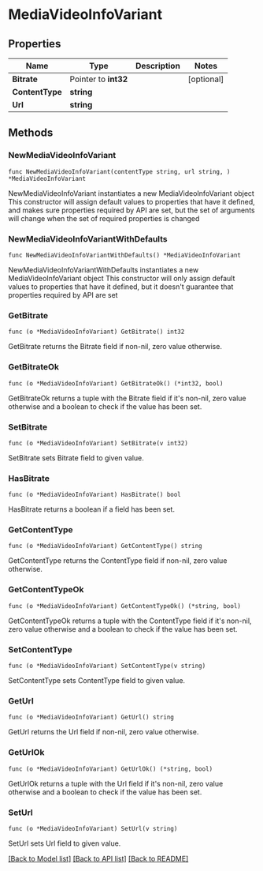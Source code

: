 # MediaVideoInfoVariant

## Properties

Name | Type | Description | Notes
------------ | ------------- | ------------- | -------------
**Bitrate** | Pointer to **int32** |  | [optional] 
**ContentType** | **string** |  | 
**Url** | **string** |  | 

## Methods

### NewMediaVideoInfoVariant

`func NewMediaVideoInfoVariant(contentType string, url string, ) *MediaVideoInfoVariant`

NewMediaVideoInfoVariant instantiates a new MediaVideoInfoVariant object
This constructor will assign default values to properties that have it defined,
and makes sure properties required by API are set, but the set of arguments
will change when the set of required properties is changed

### NewMediaVideoInfoVariantWithDefaults

`func NewMediaVideoInfoVariantWithDefaults() *MediaVideoInfoVariant`

NewMediaVideoInfoVariantWithDefaults instantiates a new MediaVideoInfoVariant object
This constructor will only assign default values to properties that have it defined,
but it doesn't guarantee that properties required by API are set

### GetBitrate

`func (o *MediaVideoInfoVariant) GetBitrate() int32`

GetBitrate returns the Bitrate field if non-nil, zero value otherwise.

### GetBitrateOk

`func (o *MediaVideoInfoVariant) GetBitrateOk() (*int32, bool)`

GetBitrateOk returns a tuple with the Bitrate field if it's non-nil, zero value otherwise
and a boolean to check if the value has been set.

### SetBitrate

`func (o *MediaVideoInfoVariant) SetBitrate(v int32)`

SetBitrate sets Bitrate field to given value.

### HasBitrate

`func (o *MediaVideoInfoVariant) HasBitrate() bool`

HasBitrate returns a boolean if a field has been set.

### GetContentType

`func (o *MediaVideoInfoVariant) GetContentType() string`

GetContentType returns the ContentType field if non-nil, zero value otherwise.

### GetContentTypeOk

`func (o *MediaVideoInfoVariant) GetContentTypeOk() (*string, bool)`

GetContentTypeOk returns a tuple with the ContentType field if it's non-nil, zero value otherwise
and a boolean to check if the value has been set.

### SetContentType

`func (o *MediaVideoInfoVariant) SetContentType(v string)`

SetContentType sets ContentType field to given value.


### GetUrl

`func (o *MediaVideoInfoVariant) GetUrl() string`

GetUrl returns the Url field if non-nil, zero value otherwise.

### GetUrlOk

`func (o *MediaVideoInfoVariant) GetUrlOk() (*string, bool)`

GetUrlOk returns a tuple with the Url field if it's non-nil, zero value otherwise
and a boolean to check if the value has been set.

### SetUrl

`func (o *MediaVideoInfoVariant) SetUrl(v string)`

SetUrl sets Url field to given value.



[[Back to Model list]](../README.md#documentation-for-models) [[Back to API list]](../README.md#documentation-for-api-endpoints) [[Back to README]](../README.md)



